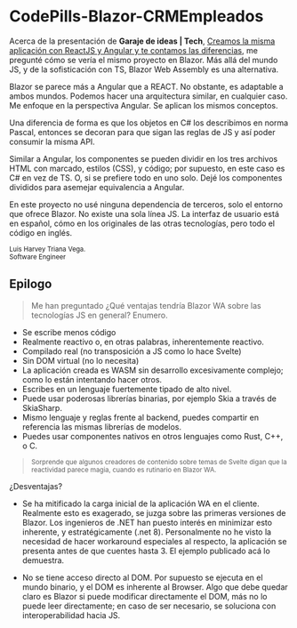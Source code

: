 # CodePills-Blazor-CRMEmpleados

Acerca de la presentación de **Garaje de ideas | Tech**, [Creamos la misma aplicación con ReactJS y Angular y te contamos las diferencias](https://www.youtube.com/watch?v=0uS3VL_auNU), me pregunté cómo se vería el mismo proyecto en Blazor. Más allá del mundo JS, y de la sofisticación con TS, Blazor Web Assembly es una alternativa. 

Blazor se parece más a Angular que a REACT. No obstante, es adaptable a ambos mundos. Podemos hacer una arquitectura similar, en cualquier caso. Me enfoque en la perspectiva Angular. Se aplican los mismos conceptos.

Una diferencia de forma es que los objetos en C# los describimos en norma Pascal, entonces se decoran para que sigan las reglas de JS y así poder consumir la misma API.

Similar a Angular, los componentes se pueden dividir en los tres archivos HTML con marcado, estilos (CSS), y código; por supuesto, en este caso es C# en vez de TS. O, si se prefiere todo en uno solo. Dejé los componentes divididos para asemejar equivalencia a Angular.

En este proyecto no usé ninguna dependencia de terceros, solo el entorno que ofrece Blazor. No existe una sola línea JS. La interfaz de usuario está en español, cómo en los originales de las otras tecnologías, pero todo el código en inglés.

<sup>Luis Harvey Triana Vega.<br>Software Engineer</sup>

## Epilogo

> Me han preguntado ¿Qué ventajas tendría Blazor WA sobre las tecnologías JS en general? Enumero.

- Se escribe menos código
- Realmente reactivo o, en otras palabras, inherentemente reactivo.
- Compilado real (no transposición a JS como lo hace Svelte)
- Sin DOM virtual (no lo necesita)
- La aplicación creada es WASM sin desarrollo excesivamente complejo; como lo están intentando hacer otros. 
- Escribes en un lenguaje fuertemente tipado de alto nivel.
- Puede usar poderosas librerías binarias, por ejemplo Skia a través de SkiaSharp.
- Mismo lenguaje y reglas frente al backend, puedes compartir en referencia las mismas librerías de modelos.
- Puedes usar componentes nativos en otros lenguajes como Rust, C++, o C. 

> <sup>Sorprende que algunos creadores de contenido sobre temas de Svelte digan que la reactividad parece magia, cuando es rutinario en Blazor WA.</sup>

¿Desventajas?

- Se ha mitificado la carga inicial de la aplicación WA en el cliente. Realmente esto es exagerado, se juzga sobre las primeras versiones de Blazor. Los ingenieros de .NET han puesto interés en minimizar esto inherente, y estratégicamente (.net 8).  Personalmente no he visto la necesidad de hacer workaround especiales al respecto, la aplicación se presenta antes de que cuentes hasta 3. El ejemplo publicado acá lo demuestra.

- No se tiene acceso directo al DOM. Por supuesto se ejecuta en el mundo binario, y el DOM es inherente al Browser. Algo que debe quedar claro es Blazor si puede modificar directamente el DOM, más no lo puede leer directamente; en caso de ser necesario, se soluciona con interoperabilidad hacia JS.




